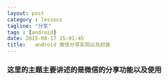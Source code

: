 ```yaml
---
layout: post
category : lessons
tagline: "分享"
tags : [android]
date: 2015-08-17 15:01:45
title:   android 微信分享实现以及封装
---
```



### 这里的主题主要讲述的是微信的分享功能以及使用   




